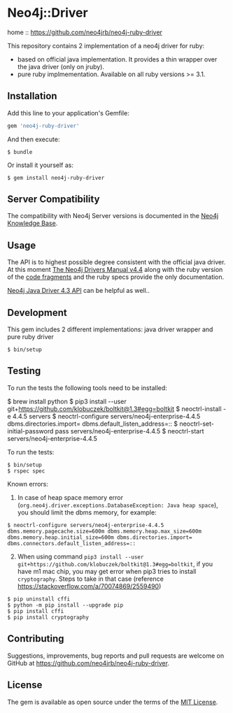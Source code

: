 # Neo4j::Driver

home  :: https://github.com/neo4jrb/neo4j-ruby-driver

This repository contains 2 implementation of a neo4j driver for ruby:
- based on official java implementation. It provides a thin wrapper over the java driver (only on jruby).
- pure ruby implmementation. Available on all ruby versions >= 3.1.

## Installation

Add this line to your application's Gemfile:

```ruby
gem 'neo4j-ruby-driver'
```

And then execute:

    $ bundle

Or install it yourself as:

    $ gem install neo4j-ruby-driver

## Server Compatibility

The compatibility with Neo4j Server versions is documented in the [Neo4j Knowledge Base](https://neo4j.com/developer/kb/neo4j-supported-versions/).

## Usage

The API is to highest possible degree consistent with the official java driver. 
At this moment [The Neo4j Drivers Manual v4.4](https://neo4j.com/docs/java-manual/current/) along with the ruby version of the [code fragments](https://github.com/neo4jrb/neo4j-ruby-driver/blob/master/docs/dev_manual_examples.rb) and the ruby specs provide the only documentation. 

[Neo4j Java Driver 4.3 API](https://neo4j.com/docs/api/java-driver/current/) can be helpful as well..

## Development

This gem includes 2 different implementations: java driver wrapper and pure ruby driver

    $ bin/setup 
     
## Testing

To run the tests the following tools need to be installed:

  $ brew install python
  $ pip3 install --user git+https://github.com/klobuczek/boltkit@1.3#egg=boltkit
  $ neoctrl-install -e 4.4.5 servers
  $ neoctrl-configure servers/neo4j-enterprise-4.4.5 dbms.directories.import= dbms.default_listen_address=::
  $ neoctrl-set-initial-password pass servers/neo4j-enterprise-4.4.5
  $ neoctrl-start servers/neo4j-enterprise-4.4.5

To run the tests:
```console
$ bin/setup
$ rspec spec
```

Known errors:

1. In case of heap space memory error (`org.neo4j.driver.exceptions.DatabaseException: Java heap space`), you should limit the dbms memory, for example:

```console
$ neoctrl-configure servers/neo4j-enterprise-4.4.5 dbms.memory.pagecache.size=600m dbms.memory.heap.max_size=600m dbms.memory.heap.initial_size=600m dbms.directories.import= dbms.connectors.default_listen_address=::
```

2. When using command `pip3 install --user git+https://github.com/klobuczek/boltkit@1.3#egg=boltkit`, if you have m1 mac chip, you may get error when pip3 tries to install `cryptography`. Steps to take in that case (reference https://stackoverflow.com/a/70074869/2559490)

```console
$ pip uninstall cffi
$ python -m pip install --upgrade pip
$ pip install cffi
$ pip install cryptography
```

## Contributing

Suggestions, improvements, bug reports and pull requests are welcome on GitHub at https://github.com/neo4jrb/neo4j-ruby-driver.

## License

The gem is available as open source under the terms of the [MIT License](https://opensource.org/licenses/MIT).

